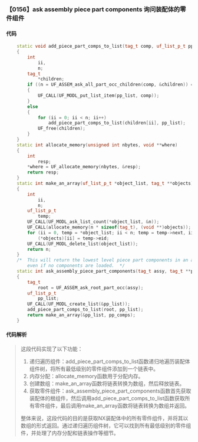 ### 【0156】ask assembly piece part components 询问装配体的零件组件

#### 代码

```cpp
    static void add_piece_part_comps_to_list(tag_t comp, uf_list_p_t pp_list)  
    {  
        int  
            ii,  
            n;  
        tag_t  
            *children;  
        if ((n = UF_ASSEM_ask_all_part_occ_children(comp, &children)) == 0)  
        {  
            UF_CALL(UF_MODL_put_list_item(pp_list, comp));  
        }  
        else  
        {  
            for (ii = 0; ii < n; ii++)  
                add_piece_part_comps_to_list(children[ii], pp_list);  
            UF_free(children);  
        }  
    }  
    static int allocate_memory(unsigned int nbytes, void **where)  
    {  
        int  
            resp;  
        *where = UF_allocate_memory(nbytes, &resp);  
        return resp;  
    }  
    static int make_an_array(uf_list_p_t *object_list, tag_t **objects)  
    {  
        int  
            ii,  
            n;  
        uf_list_p_t  
            temp;  
        UF_CALL(UF_MODL_ask_list_count(*object_list, &n));  
        UF_CALL(allocate_memory(n * sizeof(tag_t), (void **)objects));  
        for (ii = 0, temp = *object_list; ii < n; temp = temp->next, ii++)  
            (*objects)[ii] = temp->eid;  
        UF_CALL(UF_MODL_delete_list(object_list));  
        return n;  
    }  
    /*  This will return the lowest level piece part components in an assembly  
        even if no components are loaded.  */  
    static int ask_assembly_piece_part_components(tag_t assy, tag_t **pp_comps)  
    {  
        tag_t  
            root = UF_ASSEM_ask_root_part_occ(assy);  
        uf_list_p_t  
            pp_list;  
        UF_CALL(UF_MODL_create_list(&pp_list));  
        add_piece_part_comps_to_list(root, pp_list);  
        return make_an_array(&pp_list, pp_comps);  
    }

```

#### 代码解析

> 这段代码实现了以下功能：
>
> 1. 递归遍历组件：add_piece_part_comps_to_list函数递归地遍历装配体组件树，将所有最低级别的零件组件添加到一个链表中。
> 2. 内存分配：allocate_memory函数用于分配内存。
> 3. 创建数组：make_an_array函数将链表转换为数组，然后释放链表。
> 4. 获取零件组件：ask_assembly_piece_part_components函数首先获取装配体的根组件，然后调用add_piece_part_comps_to_list函数获取所有零件组件，最后调用make_an_array函数将链表转换为数组并返回。
>
> 整体来说，这段代码的目的是获取NX装配体中的所有零件组件，并将其以数组的形式返回。通过递归遍历组件树，它可以找到所有最低级别的零件组件，并处理了内存分配和链表操作等细节。
>
